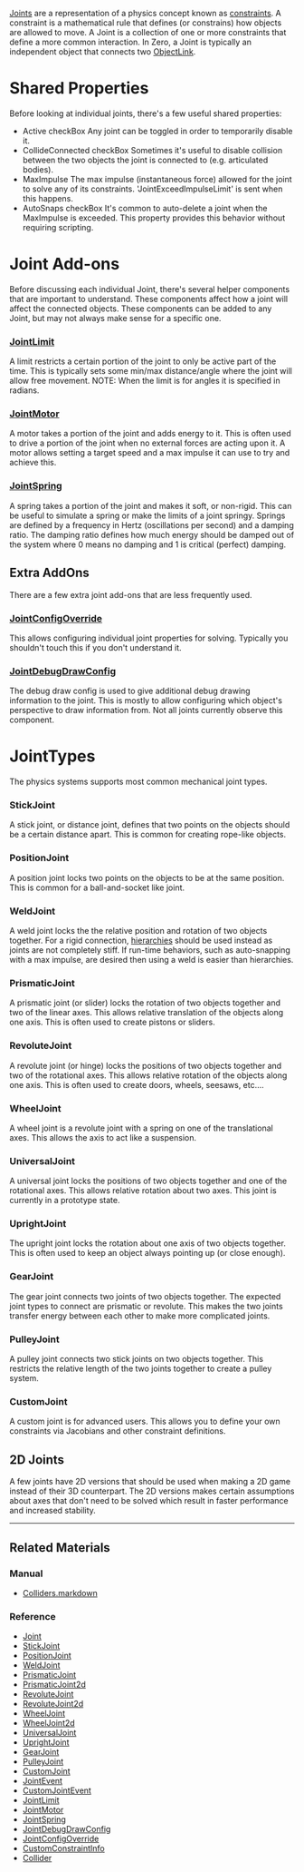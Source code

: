 [ Joints](https://github.com/ArendDanielek/ZeroDocsTest/blob/master/code_reference/class_reference/Joint.markdown) are a representation of a physics concept known as [constraints](https://en.wikipedia.org/wiki/Constraint_(mathematics) ). A constraint is a mathematical rule that defines (or constrains) how objects are allowed to move. A Joint is a collection of one or more constraints that define a more common interaction. In Zero, a Joint is typically an independent object that connects two [ObjectLink](https://github.com/ArendDanielek/ZeroDocsTest/blob/master/code_reference/class_reference/ObjectLink.markdown).

 #  Shared Properties
Before looking at individual joints, there's a few useful shared properties:
 - Active checkBox Any joint can be toggled in order to temporarily disable it.
 - CollideConnected checkBox Sometimes it's useful to disable collision between the two objects the joint is connected to (e.g. articulated bodies).
 - MaxImpulse  The max impulse (instantaneous force) allowed for the joint to solve any of its constraints. 'JointExceedImpulseLimit' is sent when this happens.
 - AutoSnaps checkBox It's common to auto-delete a joint when the MaxImpulse  is exceeded. This property provides this behavior without requiring scripting.

 #  Joint Add-ons
Before discussing each individual Joint, there's several helper components that are important to understand. These components affect how a joint will affect the connected objects. These components can be added to any Joint, but may not always make sense for a specific one.

 ###  [JointLimit](https://github.com/ArendDanielek/ZeroDocsTest/blob/master/code_reference/class_reference/JointLimit.markdown)
A limit restricts a certain portion of the joint to only be active part of the time. This is typically sets some min/max distance/angle where the joint will allow free movement.
NOTE: When the limit is for angles it is specified in radians.

 ###  [JointMotor](https://github.com/ArendDanielek/ZeroDocsTest/blob/master/code_reference/class_reference/JointMotor.markdown)
A motor takes a portion of the joint and adds energy to it. This is often used to drive a portion of the joint when no external forces are acting upon it. A motor allows setting a target speed and a max impulse it can use to try and achieve this.

 ###  [JointSpring](https://github.com/ArendDanielek/ZeroDocsTest/blob/master/code_reference/class_reference/JointSpring.markdown)
A spring takes a portion of the joint and makes it soft, or non-rigid. This can be useful to simulate a spring or make the limits of a joint springy. Springs are defined by a frequency in Hertz (oscillations per second) and a damping ratio. The damping ratio defines how much energy should be damped out of the system where 0 means no damping and 1 is critical (perfect) damping.

 ##  Extra AddOns
There are a few extra joint add-ons that are less frequently used.

 ###  [JointConfigOverride](https://github.com/ArendDanielek/ZeroDocsTest/blob/master/code_reference/class_reference/JointConfigOverride.markdown)
This allows configuring individual joint properties for solving. Typically you shouldn't touch this if you don't understand it.

 ###  [JointDebugDrawConfig](https://github.com/ArendDanielek/ZeroDocsTest/blob/master/code_reference/class_reference/JointDebugDrawConfig.markdown)
The debug draw config is used to give additional debug drawing information to the joint. This is mostly to allow configuring which object's perspective to draw information from. Not all joints currently observe this component.

 #  JointTypes
The physics systems supports most common mechanical joint types.

 ###  StickJoint
A stick joint, or distance joint, defines that two points on the objects should be a certain distance apart. This is common for creating rope-like objects.

 ###  PositionJoint
A position joint locks two points on the objects to be at the same position. This is common for a ball-and-socket like joint.

 ###  WeldJoint
A weld joint locks the the relative position and rotation of two objects together. For a rigid connection, [hierarchies](https://github.com/ArendDanielek/ZeroDocsTest/blob/master/zero_editor_documentation/zeromanual/physics/Hierarchies.markdown) should be used instead as joints are not completely stiff. If run-time behaviors, such as auto-snapping with a max impulse, are desired then using a weld is easier than hierarchies.

 ###  PrismaticJoint
A prismatic joint (or slider) locks the rotation of two objects together and two of the linear axes. This allows relative translation of the objects along one axis. This is often used to create pistons or sliders.

 ###  RevoluteJoint
A revolute joint (or hinge) locks the positions of two objects together and two of the rotational axes. This allows relative rotation of the objects along one axis. This is often used to create doors, wheels, seesaws, etc....

 ###  WheelJoint
A wheel joint is a revolute joint with a spring on one of the translational axes. This allows the axis to act like a suspension.

 ###  UniversalJoint
A universal joint locks the positions of two objects together and one of the rotational axes. This allows relative rotation about two axes. This joint is currently in a prototype state.

 ###  UprightJoint
The upright joint locks the rotation about one axis of two objects together. This is often used to keep an object always pointing up (or close enough).

 ###  GearJoint
The gear joint connects two joints of two objects together. The expected joint types to connect are prismatic or revolute. This makes the two joints transfer energy between each other to make more complicated joints.

 ###  PulleyJoint
A pulley joint connects two stick joints on two objects together. This restricts the relative length of the two joints together to create a pulley system.

 ###  CustomJoint
A custom joint is for advanced users. This allows you to define your own constraints via Jacobians and other constraint definitions.

 ##  2D Joints
A few joints have 2D versions that should be used when making a 2D game instead of their 3D counterpart. The 2D versions makes certain assumptions about axes that don't need to be solved which result in faster performance and increased stability.

---
 ##  Related Materials
 ###  Manual
- [Colliders.markdown](https://github.com/ArendDanielek/ZeroDocsTest/blob/master/zero_editor_documentation/zeromanual/physics/Colliders.markdown)

 ###  Reference
 - [Joint](https://github.com/ArendDanielek/ZeroDocsTest/blob/master/code_reference/class_reference/Joint.markdown)
 - [StickJoint](https://github.com/ArendDanielek/ZeroDocsTest/blob/master/code_reference/class_reference/StickJoint.markdown)
 - [PositionJoint](https://github.com/ArendDanielek/ZeroDocsTest/blob/master/code_reference/class_reference/PositionJoint.markdown)
 - [WeldJoint](https://github.com/ArendDanielek/ZeroDocsTest/blob/master/code_reference/class_reference/WeldJoint.markdown)
 - [PrismaticJoint](https://github.com/ArendDanielek/ZeroDocsTest/blob/master/code_reference/class_reference/PrismaticJoint.markdown)
 - [PrismaticJoint2d](https://github.com/ArendDanielek/ZeroDocsTest/blob/master/code_reference/class_reference/PrismaticJoint2d.markdown)
 - [RevoluteJoint](https://github.com/ArendDanielek/ZeroDocsTest/blob/master/code_reference/class_reference/RevoluteJoint.markdown)
 - [RevoluteJoint2d](https://github.com/ArendDanielek/ZeroDocsTest/blob/master/code_reference/class_reference/RevoluteJoint2d.markdown)
 - [WheelJoint](https://github.com/ArendDanielek/ZeroDocsTest/blob/master/code_reference/class_reference/WheelJoint.markdown)
 - [WheelJoint2d](https://github.com/ArendDanielek/ZeroDocsTest/blob/master/code_reference/class_reference/WheelJoint2d.markdown)
 - [UniversalJoint](https://github.com/ArendDanielek/ZeroDocsTest/blob/master/code_reference/class_reference/UniversalJoint.markdown)
 - [UprightJoint](https://github.com/ArendDanielek/ZeroDocsTest/blob/master/code_reference/class_reference/UprightJoint.markdown)
 - [GearJoint](https://github.com/ArendDanielek/ZeroDocsTest/blob/master/code_reference/class_reference/GearJoint.markdown)
 - [PulleyJoint](https://github.com/ArendDanielek/ZeroDocsTest/blob/master/code_reference/class_reference/PulleyJoint.markdown)
 - [CustomJoint](https://github.com/ArendDanielek/ZeroDocsTest/blob/master/code_reference/class_reference/CustomJoint.markdown)
 - [JointEvent](https://github.com/ArendDanielek/ZeroDocsTest/blob/master/code_reference/class_reference/JointEvent.markdown)
 - [CustomJointEvent](https://github.com/ArendDanielek/ZeroDocsTest/blob/master/code_reference/class_reference/CustomJointEvent.markdown)
 - [JointLimit](https://github.com/ArendDanielek/ZeroDocsTest/blob/master/code_reference/class_reference/JointLimit.markdown)
 - [JointMotor](https://github.com/ArendDanielek/ZeroDocsTest/blob/master/code_reference/class_reference/JointMotor.markdown)
 - [JointSpring](https://github.com/ArendDanielek/ZeroDocsTest/blob/master/code_reference/class_reference/JointSpring.markdown)
 - [JointDebugDrawConfig](https://github.com/ArendDanielek/ZeroDocsTest/blob/master/code_reference/class_reference/JointDebugDrawConfig.markdown)
 - [JointConfigOverride](https://github.com/ArendDanielek/ZeroDocsTest/blob/master/code_reference/class_reference/JointConfigOverride.markdown)
 - [CustomConstraintInfo](https://github.com/ArendDanielek/ZeroDocsTest/blob/master/code_reference/class_reference/CustomConstraintInfo.markdown)
 - [Collider](https://github.com/ArendDanielek/ZeroDocsTest/blob/master/code_reference/class_reference/Collider.markdown)
 
  
  
  
  
  
  
  

 